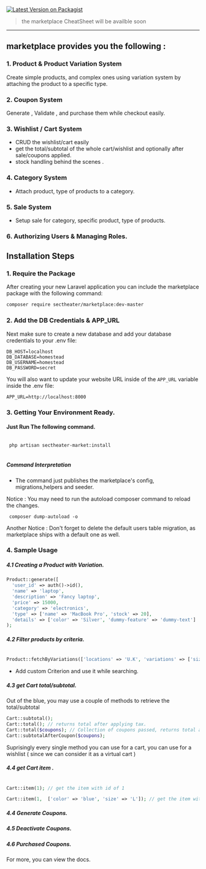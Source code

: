 
[![Latest Version on Packagist](https://img.shields.io/packagist/v/sectheater/laravel-jarvis.svg?style=flat-square)](https://packagist.org/packages/sectheater/laravel-jarvis)

<!-- [![Total Downloads](https://img.shields.io/packagist/dt/sectheater/laravel-jarvis.svg?style=flat-square)](https://packagist.org/packages/sectheater/laravel-jarvis) -->

> the marketplace CheatSheet will be availble soon 


<hr>

## marketplace provides you the following :
### 1. Product & Product Variation System
Create simple products, and complex ones using variation system by attaching the product to a specific type.
### 2. Coupon System
  Generate , Validate , and purchase them while checkout easily.
### 3. Wishlist / Cart System
  - CRUD the wishlist/cart easily 
  - get the total/subtotal of the whole cart/wishlist and optionally after sale/coupons applied.
  - stock handling behind the scenes .
### 4. Category System
  - Attach product, type of products to a category.
  
### 5. Sale System
  - Setup sale for category, specific product, type of products.
  
### 6. Authorizing Users & Managing Roles.

## Installation Steps

### 1. Require the Package

After creating your new Laravel application you can include the marketplace package with the following command: 

```bash
composer require sectheater/marketplace:dev-master
```

### 2. Add the DB Credentials & APP_URL

Next make sure to create a new database and add your database credentials to your .env file:

```
DB_HOST=localhost
DB_DATABASE=homestead
DB_USERNAME=homestead
DB_PASSWORD=secret
```

You will also want to update your website URL inside of the `APP_URL` variable inside the .env file:

```
APP_URL=http://localhost:8000
```

### 3. Getting Your Environment Ready.

#### Just Run The following command.


```bash

 php artisan sectheater-market:install     
 
 ```

##### Command Interpretation
- The command just publishes the marketplace's config, migrations,helpers and seeder.

Notice : You may need to run the autoload composer command to reload the changes.

```
 composer dump-autoload -o 
```
Another Notice : Don't forget to delete the default users table migration, as marketplace ships with a default one as well.


### 4. Sample Usage
##### 4.1 Creating a Product with Variation.

```php
Product::generate([
  'user_id' => auth()->id(),
  'name' => 'laptop',
  'description' => 'Fancy laptop',
  'price' => 15000,
  'category' => 'electronics',
  'type' => ['name' => 'MacBook Pro', 'stock' => 20],
  'details' => ['color' => 'Silver', 'dummy-feature' => 'dummy-text']
);

```
##### 4.2 Filter products by criteria.

```php

Product::fetchByVariations(['locations' => 'U.K', 'variations' => ['size' => 'XL', 'color' => 'red'], 'categories' => 'clothes']);

```
- Add custom Criterion and use it while searching.

##### 4.3 get Cart total/subtotal.

Out of the blue, you may use a couple of methods to retrieve the total/subtotal
```php
Cart::subtotal();
Cart::total(); // returns total after applying tax.
Cart::total($coupons); // Collection of coupons passed, returns total after applying tax and coupons.
Cart::subtotalAfterCoupon($coupons);

```
Suprisingly every single method you can use for a cart, you can use for a wishlist ( since we can consider it as a virtual cart ) 

##### 4.4 get Cart item .

```php

Cart::item(1); // get the item with id of 1

Cart::item(1,  ['color' => 'blue', 'size' => 'L']); // get the item with the id of 1 and should have these attributes.
```

##### 4.4 Generate Coupons.


##### 4.5 Deactivate Coupons.

##### 4.6 Purchased Coupons.

For more, you can view the docs.
